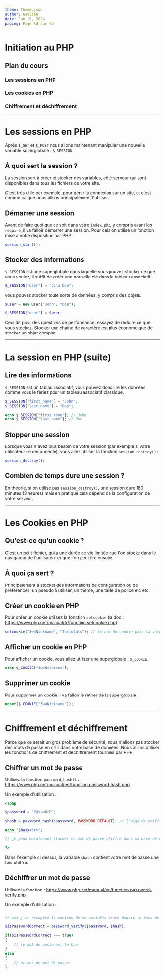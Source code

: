 ```yaml
---
theme: theme.json
author: Gaellan
date: Jan 19, 2024
paging: Page %d sur %d
---
```


# Initiation au PHP

## Plan du cours

### Les sessions en PHP

### Les cookies en PHP

### Chiffrement et déchiffrement

---

# Les sessions en PHP

Après `$_GET`  et `$_POST` nous allons maintenant manipuler une nouvelle variable superglobale : `$_SESSION`.


## À quoi sert la session ?

La session sert à créer et stocker des variables, côté serveur qui sont disponibles dans tous les fichiers de votre site.

C'est très utile par exemple, pour gérer la connexion sur un site, et c'est comme ça que nous allons principalement l'utiliser.


## Démarrer une session

Avant de faire quoi que ce soit dans votre `index.php`, y compris avant les `require`, il va falloir démarrer une session. Pour cela on utilise un fonction mise à notre disposition par PHP :

```php
session_start();
```

## Stocker des informations

`$_SESSION` est une superglobale dans laquelle vous pouvez stocker ce que vous voulez, il suffit de créér une nouvelle clé dans le tableau associatif.

```php
$_SESSION["user"] = "John Doe";
```

vous pouvez stocker toute sorte de données, y compris des objets.

```php
$user = new User("John", "Doe");

$_SESSION["user"] = $user;
```

Ceci dit pour des questions de performance, essayez de réduire ce que vous stockez. Stocker une chaine de caractère est plus économe que de stocker un objet complet.

---

# La session en PHP (suite)

## Lire des informations

`$_SESSION` est un tablau associatif, vous pouvez donc lire les données comme vous le feriez pour un tableau associatif classique.

```php
$_SESSION["first_name"] = "John";
$_SESSION["last_name"] = "Doe";

echo $_SESSION["first_name"]; // John
echo $_SESSION["last_name"]; // Doe
```


## Stopper une session

Lorsque vous n'avez plus besoin de votre session (par exemple si votre utilisateur se déconnecte), vous allez utiliser la fonction `session_destroy();`.

```php
session_destroy();
```


## Combien de temps dure une session ?

En théorie, si on utilise pas `session_destroy()`, une session dure 180 minutes (3 heures) mais en pratique cela dépend de la configuration de votre serveur.

---

# Les Cookies en PHP

## Qu'est-ce qu'un cookie ?

C'est un petit fichier, qui a une durée de vie limitée que l'on stocke dans le navigateur de l'utilisateur et que l'on peut lire ensuite.

## À quoi ça sert ?

Principalement à stocker des informations de configuration ou de préférences, un pseudo à utiliser, un thème, une taille de police etc etc.

## Créer un cookie en PHP

Pour créer un cookie utilisez la fonction `setcookie` (la doc : https://www.php.net/manual/fr/function.setcookie.php).

```php
setcookie("3waNickname", "Turlututu"); // le nom du cookie puis la valeur du cookie
```

## Afficher un cookie en PHP

Pour afficher un cookie, vous allez utiliser une superglobale : `$_COOKIE`. 

```php
echo $_COOKIE["3waNickname"];
```

## Supprimer un cookie

Pour supprimer un cookie il va falloir le retirer de la superglobale :

```php
unset($_COOKIE["3waNickname"]);
```

---

# Chiffrement et déchiffrement

Parce que ce serait un gros problème de sécurité, nous n'allons pas stocker des mots de passe en clair dans notre base de données. Nous allons utiliser les fonctions de chiffrement et déchiffrement fournies par PHP.


## Chiffrer un mot de passe

Utilisez la fonction `password_hash()` : https://www.php.net/manual/en/function.password-hash.php.

Un exemple d'utilisation :

```php
<?php 

$password = "P@ssw0rD";

$hash = password_hash($password, PASSWORD_DEFAULT); // l'algo de chiffrement par défaut c'est bcrypt qui fait très bien son travail.

echo "$hash<br>";

// je peux maintenant stocker ce mot de passe chiffré dans ma base de données

?>

```

Dans l'exemple ci dessus, la variable `$hash` contient votre mot de passe une fois chiffré.


## Déchiffrer un mot de passe

Utilisez la fonction : https://www.php.net/manual/en/function.password-verify.php

Un exemple d'utilisation :

```php

// ici j'ai récupéré le contenu de ma variable $hash depuis la base de données et $password depuis un formulaire

$isPasswordCorrect = password_verify($password, $hash);

if($isPasswordCorrect === true)
{
	// le mot de passe est le bon
}
else
{
	// erreur de mot de passe
}

```
